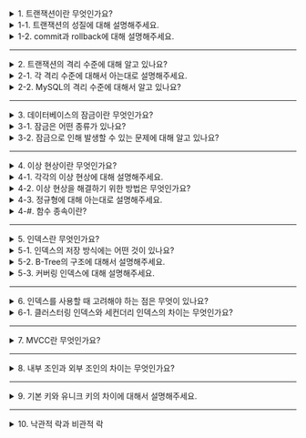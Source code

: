<details>
  <summary>1. 트랜잭션이란 무엇인가요?</summary>

  트랜잭션(transaction)이란 하나의 논리적인 작업이 100% 모두 적용되거나 어무것도 적용되지 않아야함을 보장하는 일련의 작업 단위입니다.
</details>
<details>
  <summary>1-1. 트랜잭션의 성질에 대해 설명해주세요.</summary>

  트랜잭션은 안전하게 수행됨을 보장하기 위해 ACID를 만족해야 합니다.

### 원자성(atomicity)
원자성은 트랜잭션의 작업들이 모두 성공하거나 모두 실패해야함을 보장해야 합니다.
### 일관성(consistency)
일관성은 트랜잭션 수행 전과 후의 데이터베이스 상태는 일관적이어야 함을 보장해야 합니다.
### 독립성(isolation)
서로 다른 트랜잭션은 다른 트래잭션의 작업에 끼어들어서는 안 됩니다.
### 지속성(durability)
성공적으로 수행된 트랜잭션은 데이터베이스에 영구적으로 반영되어야 합니다.
</details>
<details>
  <summary>1-2. commit과 rollback에 대해 설명해주세요.</summary>

  commit은 RDBMS에서 트랜잭션을 종료하고 작업 내용을 데이터베이스에 반영하는 명령어입니다. rollback은 작업 내용을 데이터베이스에 반영하지 않고 트랜잭션을 되돌리는 명령어입니다.
</details>

---

<details>
  <summary>2.  트랜잭션의 격리 수준에 대해 알고 있나요?</summary>

격리 수준이란 여러 트랜잭션이 동시에 처리될 때 특정 트랜잭션이 다른 트랜잭션에서 변경하거나 조회하는 데이터를 볼 수 있게 허용할지 결정하는 것입니다. 트랜잭션 격리 수준은 `READ UNCOMMITTED`, `READ COMMITTED`, `REPEATABLE READ`, `SERIALIZABLE` 4단계로 나뉘어지며 수준이 올라갈 수록 데이터 격리 정도가 높아지지만 동시 처리 성능이 떨어집니다. 일반적으로 `READ COMMITTED`, `REPEATABLE READ` 중 하나를 사용합니다.
</details>
<details>
  <summary>2-1. 각 격리 수준에 대해서 아는대로 설명해주세요.</summary>

### READ UNCOMMITTED
각 트랜잭션의 변경 내용이 `commit`, `rollback` 여부에 상관없이 다른 트랜잭션에서 보이는 더티 리드(dirty read)가 발생합니다.
### READ COMMITTED
어떤 트랜잭션에서 데이터 변경이 발생하면 commit이 완료된 데이터만 다른 트랜잭션에서 조회할 수 있습니다. 이 수준에서 더티 리드는 발생하지 않으나 하나의 트랜잭션 내에서 똑같은 `select` 쿼리를 실행했을 때 서로 다른 결과를 가져오는 논 리피터블 리드(non repeatable read)가 발생합니다.
### REPEATABLE READ
다른 트랜잭션의 변경 내용이 commit 되어도 현재 진행중인 트랜잭션에서는 변경 전의 내용을 읽을 수 있습니다.
이 수준에서 더티 리드, 논 리피터블 리드가 발생하지 않습니다. 그러나 잠금을 동반한 select 쿼리 사용 시 MVCC를 이용하지 않고 현재 레코드 값을 읽어오기 때문에 팬텀 리드(phantom read)가 발생합니다.
### SERIALIZABLE
특정 트랜잭션이 사용중인 테이블의 모든 레코드를 다른 트랜잭션에서 접근할 수 없도록 잠급니다. 이 수준에서는 단순한 `select` 쿼리만 실행해도 공유락을 획득하며 다른 트랜잭션에서는 해당하는 레코드를 변경하지 못하게 됩니다.
</details>
<details>
  <summary>2-2. MySQL의 격리 수준에 대해서 알고 있나요?</summary>

MySQL의 InnoDB 스토리지 엔진에서는 `REPEATABLE READ`를 기본 격리 수준으로 사용합니다. MVCC를 위해 별도의 공간에 백업된 변경 전 데이터를 이용해 동일 트랜잭션 내에서는 동일한 결과를 보여줄 수 있게 보장합니다.

</details>

---

<details>
  <summary>3. 데이터베이스의 잠금이란 무엇인가요?</summary>

  잠금(lock)이란 여러 개의 트랜잭션에서 하나의 데이터로 동시에 접근하려는 경우 이를 제어하기 위한 기능입니다.
</details>
<details>
  <summary>3-1. 잠금은 어떤 종류가 있나요?</summary>

잠금에는 공유락(shared lock)과 배타락(exclusive lock)이 있습니다.
### 공유락
공유락은 락을 획득한 트랜잭션이 끝날때까지 조회한 데이터가 변경되지 않음을 보장하는 잠금입니다. 해당 레코드에 대해 다른 트랜잭션이 공유락은 획득할 수 있지만 배타락을 획득할 수 없습니다.
### 배타락
배타락은 락을 가지고 있는 트랜잭션이 데이터의 변경을 위해 사용하는 잠금입니다. 다른 트랜잭션은 해당 레코드에 대해 공유락과 배타락을 획득할 수 없습니다.
</details>
<details>
  <summary>3-2. 잠금으로 인해 발생할 수 있는 문제에 대해 알고 있나요?</summary>

두 개 이상의 트랜잭션이 특정 자원의 잠금을 획득한 채 서로 다른 트랜잭션이 소유하고 있는 잠금을 획득하기 위해 대기하는 경우 교착상태(deadlock)가 발생할 수 있습니다.
</details>

---

<details>
  <summary>4. 이상 현상이란 무엇인가요?</summary>

  이상 현상이란 하나의 개체에 속한 속성(attribute)들 간에 존재하는 여러개의 종속관계(dependency)를 하나의 릴레이션으로 표현하기 때문에 발생하는 현상들을 말합니다. 이러한 이상 현상은 삭제 이상, 삽입 이상, 갱신 이상이 있습니다.
</details>
<details>
  <summary>4-1. 각각의 이상 현상에 대해 설명해주세요.</summary>

### 삽입 이상
삽입 이상(insertion anomaly)이란 원하지 않는 정보의 강제 삽입을 말합니다.
### 삭제 이상
삭제 이상(deletion anomaly)이란 하나의 정보를 삭제함으로 인해 삭제되길 원치 않는 정보까지 연쇄 삭제되어 발생하는 정보 손실을 뜻합니다.
### 갱신 이상
갱신 이상(update anomaly)이란 하나의 정보를 갱신하고자 할 때 중복 데이터 중 일부만 갱신하게 되어 정보의 모순성이 발생하는 것을 뜻합니다.
</details>
<details>
  <summary>4-2. 이상 현상을 해결하기 위한 방법은 무엇인가요?</summary>

  내용이상 현상을 해결하기 위해서는 속성들 값을 종속성을 분석하여 하나의 테이블이 오직 하나의 종속성만을 가지도록 분해해 나가는 과정을 거쳐야 하며 이를 정규화(normalization) 과정이라 합니다.
</details>
<details>
  <summary>4-3. 정규형에 대해 아는대로 설명해주세요.</summary>

정규형은 기본 정규형과 고급 정규형으로 나뉠수 있으며 일반적으로 기본 정규형까지 고려합니다.
### 1차 정규형
모든 속성의 도메인은 원자값으로 구성되어야 합니다.
### 2차 정규형
모든 속성은 기본키에 완전 함수 종속이어야 합니다.
### 3차 정규형
기본키가 아닌 모든 속성이 기본키에 이행 함수 종속이 되지 않아야 합니다.
### 보이스-코드 정규형(BCNF)
모든 결정자는 후보키에 속해야 합니다.
</details>

<details>
  <summary>4-#. 함수 종속이란?</summary>

#### 함수 종속
- 어느 시점에서든 릴레이션 내에서 속성 X의 값 각각에 대해 속성 Y의 값이 하나라면
    - 속성 X는 속성 Y를 함수적으로 결정한다.
    - 속성 Y는 속성 X에 함수 종속된다. (X -> Y)
    - 이때 속성 X를 결정자(determinant), 속성 Y를 종속자(dependent)라 한다.
#### 완전 함수 종속과 부분 함수 종속
- 2개 이상으로 구성된 속성의 집합 X에 대하여 X -> Y가 성립할 때
    - 속성 X'가 속성 X에 속하고 X' -> Y가 성립되는 애트리뷰트가 존재하지 않을 때 완전 함수 종속이라 한다.
    - 속성 X'가 속성 X에 속하고 X' -> Y가 성립되는 애트리뷰트가 존재할 때 부분 함수 종속이라 한다.
#### 이행 함수 종속
- 릴레이션 R에 함수 종속 A -> B가 존재하고 함수 종속 B -> C가 성립할 때, 애트리뷰트 C는 애트리뷰트 A에 이행 함수 종속이라고 한다.
</details>

---

<details>
  <summary>5. 인덱스란 무엇인가요?</summary>

인덱스(index)는 책의 가장 끝에 있는 찾아보기와 같습니다. 사전 순으로 정렬되어 있고 페이지 번호가 명시되어 있는 것과 같이 컬럼의 값과 해당 레코드가 저장된 주소를 키-값 쌍으로 하여 빠르게 찾아볼 수 있도록 정렬해서 저장한 자료 구조를 인덱스라 합니다.
</details>
<details>
  <summary>5-1. 인덱스의 저장 방식에는 어떤 것이 있나요?</summary>

  인덱스의 저장 방식은 B-Tree 인덱스와 Hash 인덱스로 구분할 수 있습니다.
### B-Tree 인덱스
B-Tree 알고리즘은 가장 일반적으로 사용하는 인덱스 알고리즘입니다. 컬럼의 원래 값을 변형시키지 않고 인덱스 구조체 내에서는 항상 정렬된(balanced) 상태로 유지합니다.
### Hash 인덱스
Hash 인덱스 알고리즘은 컬럼의 값으로 해시값을 계산해서 인덱싱하는 알고리즘이며 매우 빠른 검색을 지원합니다. 단, 값을 변형해서 인덱싱하므로 prefix 검색이나 범위를 검색하는데 해시 인덱스를 사용할 수 없습니다.
</details>
<details>
  <summary>5-2. B-Tree의 구조에 대해서 설명해주세요.</summary>

B-Tree는 트리 구조의 최상위에 루트 노드(Root node)가 존재하고 하위에 자식 노드가 붙어 있는 형태입니다. 하나의 루트 노드와 트리 구조 가장 하위에 있는 리프 노드(Leaf node), 루트와 리프 중간에 있는 브랜치 노드(Branch node)로 구성되어 있습니다. 리프 노드에는 항상 실제 데이터 레코드를 찾아가기 위한 주솟값을 가지고 있습니다.
</details>
<details>
<summary>5-3. 커버링 인덱스에 대해 설명해주세요.</summary>

</details>

---

<details>
  <summary>6. 인덱스를 사용할 때 고려해야 하는 점은 무엇이 있나요?</summary>

B-Tree 인덱스는 항상 정렬된 상태를 유지합니다. 이로 인해 변경 작업이 이루어지는 경우 해당 변경을 인덱스에도 반영해주는 작업이 추가로 필요합니다. 또한, 인덱스의 키 값이 중복이 많을 수록 검색 대상이 늘어나기 때문에 효율성이 떨어집니다. 따라서 수정 빈도, 카디널리티, 조회 시 얼마나 자주 사용되는지에 따라 적절한 컬럼을 선정해 인덱스의 키로 선택해야 합니다.
</details>
<details>
  <summary>6-1. 클러스터링 인덱스와 세컨더리 인덱스의 차이는 무엇인가요?</summary>

클러스터링 인덱스(clustering index)는 테이블의 프라이머리 키에 대해서만 적용됩니다. 프라이머리 키 값이 비슷한 레코드끼리 묶어서 저장하는 것을 클러스터링 인덱스라고 표현합니다.
세컨더리 인덱스(secondary index)는 `create index`와 같이 직접 생성하거나 유니크 제약조건과 같이 자동으로 생성되는 인덱스를 말합니다.


### 클러스터드 인덱스

인덱스의 키 값을 기준으로 정렬되어 있는 구조를 클러스터드 인덱스라고 합니다. MySQL InnoDB에서 모든 테이블은 프라이머리 키를 기준으로 클러스터링 되어 저장됩니다.

### 논 클러스터드 인덱스

논 클러스터드 인덱스는 클러스터드 인덱스와 반대로 키값을 기준으로 데이터가 정렬되지 않는 인덱스를 말합니다.

### 세컨더리 인덱스

세컨더리 인덱스는 사용자가 생성하거나 제약조건에 따라서 만들어진 인덱스가 여기에 속하며, 세컨더리 인덱스에서 검색을 수행한 후 클러스터드 인덱스에 다시 검색을 수행하게 됩니다.

</details>

---

<details>
  <summary>7. MVCC란 무엇인가요?</summary>

MVCC(Multi Version Concurrency Control)는 레코드 레벨의 트랜잭션을 지원하는 DBMS가 제공하는 기능입니다. 하나의 레코드에 대해 여러 개의 버전을 동시에 관리함으로써 잠금을 사용하지 않는 일관된 읽기를 제공하는데 목적이 있습니다.

</details>

---

<details>
  <summary>8. 내부 조인과 외부 조인의 차이는 무엇인가요?</summary>

내부 조인(Inner Join)은 두 테이블에서 조건을 만족하는 레코드들을 매칭하기 위해 사용하는 명령입니다. 외부 조인(Outer Join)은 한 쪽 또는 양 쪽 테이블을 기준으로 매칭되는 값들을 함께 가져오기 위해 사용하는 명령입니다.

</details>

---

<details>
  <summary>9. 기본 키와 유니크 키의 차이에 대해서 설명해주세요.</summary>

기본키는 테이블의 각 레코드를 유일하게 식별하기 위해서 선택된 컬럼의 집합입니다. 각 테이블은 오직 하나의 기본 키만을 가질 수 있으며 자동으로 생성됩니다.
유니크 키는 각 레코드에서 중복되지 않는 값을 가진 컬럼의 집합입니다.
</details>

---

<details>
  <summary>10. 낙관적 락과 비관적 락</summary>

### 낙관적 락
트랜잭션 대부분은 충돌이 발생하지 않는다고 낙관적으로 가정하는 방법입니다. version을 관리하기 위한 별도의 컬럼을 추가하여 애플리케이션 단에서 락을 구현합니다. 이 방법은 트랜잭션을 커밋하기 전까지는 충돌을 알 수 없다는 특징이 있습니다.

### 비관적 락
트랜잭션의 충돌이 발생한다고 가정하고 우선 락을 걸고 보는 방법입니다. 데이터베이스가 제공하는 공유락 또는 배타락을 이용하여 구현합니다.
</details>
